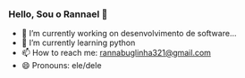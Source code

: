 ### Hello, Sou o Rannael 👋
- 🔭 I’m currently working on desenvolvimento de software...
- 🌱 I’m currently learning python
- 📫 How to reach me: rannabuglinha321@gmail.com
- 😄 Pronouns: ele/dele
